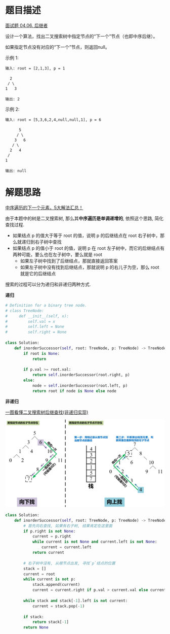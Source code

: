 # 题目描述

[面试题 04.06. 后继者](https://leetcode-cn.com/problems/successor-lcci/)

设计一个算法，找出二叉搜索树中指定节点的“下一个”节点（也即中序后继）。

如果指定节点没有对应的“下一个”节点，则返回null。

示例 1:
```
输入: root = [2,1,3], p = 1

  2
 / \
1   3

输出: 2
```

示例 2:
```
输入: root = [5,3,6,2,4,null,null,1], p = 6

      5
     / \
    3   6
   / \
  2   4
 /   
1

输出: null
```

# 解题思路

[中序遍历的下一个元素，5大解法汇总！](https://leetcode-cn.com/problems/successor-lcci/solution/zhong-xu-bian-li-de-xia-yi-ge-yuan-su-5da-jie-fa-h/)

由于本题中的树是二叉搜索树, 那么其**中序遍历是单调递增的**, 依照这个思路, 简化查找过程.

- 如果结点 p 的值大于等于 root 的值，说明 p 的后继结点在 root 右子树中，那么就递归到右子树中查找
- 如果结点 p 的值小于 root 的值，说明 p 在 root 左子树中，而它的后继结点有两种可能，要么也在左子树中，要么就是 root
  - 如果左子树中找到了后继结点，那就直接返回答案
  - 如果左子树中没有找到后继结点，那就说明 p 的右儿子为空，那么 root 就是它的后继结点

搜索的过程可以分为递归和非递归两种方式.

**递归**

```python
# Definition for a binary tree node.
# class TreeNode:
#     def __init__(self, x):
#         self.val = x
#         self.left = None
#         self.right = None

class Solution:
    def inorderSuccessor(self, root: TreeNode, p: TreeNode) -> TreeNode:
        if root is None:
            return

        if p.val >= root.val:
            return self.inorderSuccessor(root.right, p)
        else:
            node = self.inorderSuccessor(root.left, p)
            return root if node is None else node
```

**非递归**

[一图看懂二叉搜索树后继查找(非递归实现)](https://leetcode-cn.com/problems/successor-lcci/solution/olognji-bie-er-cha-sou-suo-shu-hou-ji-cha-zhao-fei/)

![](/resources/images/problems/后继者-1.png)

```python
class Solution:
    def inorderSuccessor(self, root: TreeNode, p: TreeNode) -> TreeNode:
        # 首先向右查找, 如果有右子树, 结果肯定在这里面
        if p.right is not None:
            current = p.right
            while current is not None and current.left is not None:
                current = current.left
            return current

        # 右子树中没有, 从根节点出发, 寻找`p`结点的位置
        stack = []
        current = root
        while current is not p:
            stack.append(current)
            current = current.right if p.val > current.val else current.left

        while stack and stack[-1].left is not current:
            current = stack.pop(-1)

        if stack:
            return stack[-1]
        return None
```
